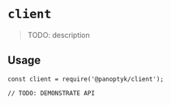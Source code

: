 # `client`

> TODO: description

## Usage

```
const client = require('@panoptyk/client');

// TODO: DEMONSTRATE API
```
